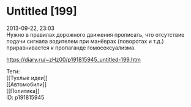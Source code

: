 Untitled [199]
===============

   
 2013-09-22, 23:03   
  Нужно в правилах дорожного движения прописать, что отсутствие подачи сигнала водителем при манёврах (поворотах и т.д.) приравнивается к пропаганде гомосексуализма.   
    
 <https://diary.ru/~zHz00/p191815945_untitled-199.htm>   
   
 Теги:   
 [[Тухлые идеи]]   
 [[Автомобили]]   
 [[Политика]]   
 ID: p191815945